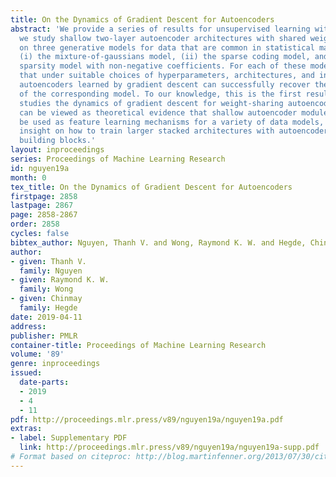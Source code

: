 ```yaml
---
title: On the Dynamics of Gradient Descent for Autoencoders
abstract: 'We provide a series of results for unsupervised learning with autoencoders.  Specifically,
  we study shallow two-layer autoencoder architectures with shared weights. We focus
  on three generative models for data that are common in statistical machine learning:
  (i) the mixture-of-gaussians model, (ii) the sparse coding model, and (iii) the
  sparsity model with non-negative coefficients. For each of these models, we prove
  that under suitable choices of hyperparameters, architectures, and initialization,
  autoencoders learned by gradient descent can successfully recover the parameters
  of the corresponding model. To our knowledge, this is the first result that rigorously
  studies the dynamics of gradient descent for weight-sharing autoencoders. Our analysis
  can be viewed as theoretical evidence that shallow autoencoder modules indeed can
  be used as feature learning mechanisms for a variety of data models, and may shed
  insight on how to train larger stacked architectures with autoencoders as basic
  building blocks.'
layout: inproceedings
series: Proceedings of Machine Learning Research
id: nguyen19a
month: 0
tex_title: On the Dynamics of Gradient Descent for Autoencoders
firstpage: 2858
lastpage: 2867
page: 2858-2867
order: 2858
cycles: false
bibtex_author: Nguyen, Thanh V. and Wong, Raymond K. W. and Hegde, Chinmay
author:
- given: Thanh V.
  family: Nguyen
- given: Raymond K. W.
  family: Wong
- given: Chinmay
  family: Hegde
date: 2019-04-11
address: 
publisher: PMLR
container-title: Proceedings of Machine Learning Research
volume: '89'
genre: inproceedings
issued:
  date-parts:
  - 2019
  - 4
  - 11
pdf: http://proceedings.mlr.press/v89/nguyen19a/nguyen19a.pdf
extras:
- label: Supplementary PDF
  link: http://proceedings.mlr.press/v89/nguyen19a/nguyen19a-supp.pdf
# Format based on citeproc: http://blog.martinfenner.org/2013/07/30/citeproc-yaml-for-bibliographies/
---
```

